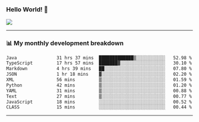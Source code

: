 ### Hello World! 👋

<a>
  <img align="center" src="https://github-readme-stats.vercel.app/api?username=megatunger&count_private=true&include_all_commits=true&bg_color=30,56CCF2,2F80ED&title_color=fff&text_color=fff" />
</a>

------
### 📊 My monthly development breakdown

<!--START_SECTION:waka-->

```txt
Java               31 hrs 37 mins  █████████████▒░░░░░░░░░░░   52.98 %
TypeScript         17 hrs 57 mins  ███████▓░░░░░░░░░░░░░░░░░   30.10 %
Markdown           4 hrs 39 mins   ██░░░░░░░░░░░░░░░░░░░░░░░   07.80 %
JSON               1 hr 18 mins    ▓░░░░░░░░░░░░░░░░░░░░░░░░   02.20 %
XML                56 mins         ▒░░░░░░░░░░░░░░░░░░░░░░░░   01.59 %
Python             42 mins         ▒░░░░░░░░░░░░░░░░░░░░░░░░   01.20 %
YAML               31 mins         ▒░░░░░░░░░░░░░░░░░░░░░░░░   00.88 %
Text               27 mins         ▒░░░░░░░░░░░░░░░░░░░░░░░░   00.77 %
JavaScript         18 mins         ░░░░░░░░░░░░░░░░░░░░░░░░░   00.52 %
CLASS              15 mins         ░░░░░░░░░░░░░░░░░░░░░░░░░   00.44 %
```

<!--END_SECTION:waka-->

------
